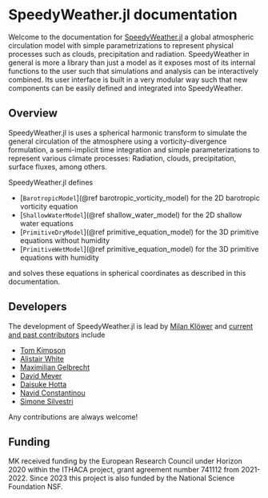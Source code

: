 # SpeedyWeather.jl documentation

Welcome to the documentation for [SpeedyWeather.jl](https://github.com/milankl/SpeedyWeather.jl) a global
atmospheric circulation model with simple parametrizations to represent physical processes such as clouds,
precipitation and radiation. SpeedyWeather in general is more a library than just a model as it exposes
most of its internal functions to the user such that simulations and analysis can be interactively
combined. Its user interface is built in a very modular way such that new components can be easily
defined and integrated into SpeedyWeather.

## Overview

SpeedyWeather.jl is uses a spherical harmonic transform to simulate
the general circulation of the atmosphere using a vorticity-divergence formulation,
a semi-implicit time integration and simple parameterizations to represent various
climate processes: Radiation, clouds, precipitation, surface fluxes, among others.

SpeedyWeather.jl defines 
- [`BarotropicModel`](@ref barotropic_vorticity_model) for the 2D barotropic vorticity equation
- [`ShallowWaterModel`](@ref shallow_water_model) for the 2D shallow water equations
- [`PrimitiveDryModel`](@ref primitive_equation_model) for the 3D primitive equations without humidity
- [`PrimitiveWetModel`](@ref primitive_equation_model) for the 3D primitive equations with humidity

and solves these equations in spherical coordinates as described in this documentation.

## Developers

The development of  SpeedyWeather.jl is lead by [Milan Klöwer](https://github.com/milankl) and
[current and past contributors](https://github.com/SpeedyWeather/SpeedyWeather.jl/graphs/contributors) include

- [Tom Kimpson](https://github.com/tomkimpson)
- [Alistair White](https://github.com/white-alistair)
- [Maximilian Gelbrecht](https://github.com/maximilian-gelbrecht)
- [David Meyer](https://github.com/dmey)
- [Daisuke Hotta](https://github.com/hottad)
- [Navid Constantinou](https://github.com/navidcy)
- [Simone Silvestri](https://github.com/simone-silvestri)

Any contributions are always welcome!

## Funding

MK received funding by the European Research Council under Horizon 2020 within the ITHACA project,
grant agreement number 741112 from 2021-2022. Since 2023 this project is also funded by the
National Science Foundation NSF.